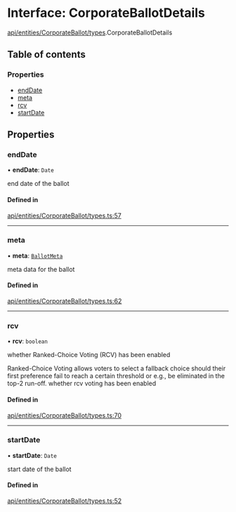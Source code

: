 # Interface: CorporateBallotDetails

[api/entities/CorporateBallot/types](../wiki/api.entities.CorporateBallot.types).CorporateBallotDetails

## Table of contents

### Properties

- [endDate](../wiki/api.entities.CorporateBallot.types.CorporateBallotDetails#enddate)
- [meta](../wiki/api.entities.CorporateBallot.types.CorporateBallotDetails#meta)
- [rcv](../wiki/api.entities.CorporateBallot.types.CorporateBallotDetails#rcv)
- [startDate](../wiki/api.entities.CorporateBallot.types.CorporateBallotDetails#startdate)

## Properties

### endDate

• **endDate**: `Date`

end date of the ballot

#### Defined in

[api/entities/CorporateBallot/types.ts:57](https://github.com/PolymeshAssociation/polymesh-sdk/blob/8a9e72221/src/api/entities/CorporateBallot/types.ts#L57)

___

### meta

• **meta**: [`BallotMeta`](../wiki/api.entities.CorporateBallot.types.BallotMeta)

meta data for the ballot

#### Defined in

[api/entities/CorporateBallot/types.ts:62](https://github.com/PolymeshAssociation/polymesh-sdk/blob/8a9e72221/src/api/entities/CorporateBallot/types.ts#L62)

___

### rcv

• **rcv**: `boolean`

whether Ranked-Choice Voting (RCV) has been enabled

Ranked-Choice Voting allows voters to select a fallback choice should their first
preference fail to reach a certain threshold or e.g., be eliminated in the top-2 run-off. whether rcv voting has been enabled

#### Defined in

[api/entities/CorporateBallot/types.ts:70](https://github.com/PolymeshAssociation/polymesh-sdk/blob/8a9e72221/src/api/entities/CorporateBallot/types.ts#L70)

___

### startDate

• **startDate**: `Date`

start date of the ballot

#### Defined in

[api/entities/CorporateBallot/types.ts:52](https://github.com/PolymeshAssociation/polymesh-sdk/blob/8a9e72221/src/api/entities/CorporateBallot/types.ts#L52)
